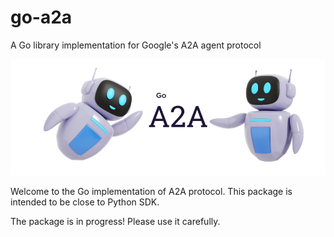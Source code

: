 # go-a2a
A Go library implementation for Google's A2A agent protocol

<picture width="500">
  <source
    width="600"
    media="(prefers-color-scheme: dark)"
    src="https://github.com/cybrota/go-a2a/blob/main/logo.png"
    alt="Scarfer logo (dark)"
  />
  <img
    width="600"
    src="https://github.com/cybrota/go-a2a/blob/main/logo.png"
    alt="Sharfer logo (light)"
  />
</picture>

Welcome to the Go implementation of A2A protocol. This package is intended to be close to Python SDK.

<Warning>
    The package is in progress! Please use it carefully.
</Warning>
